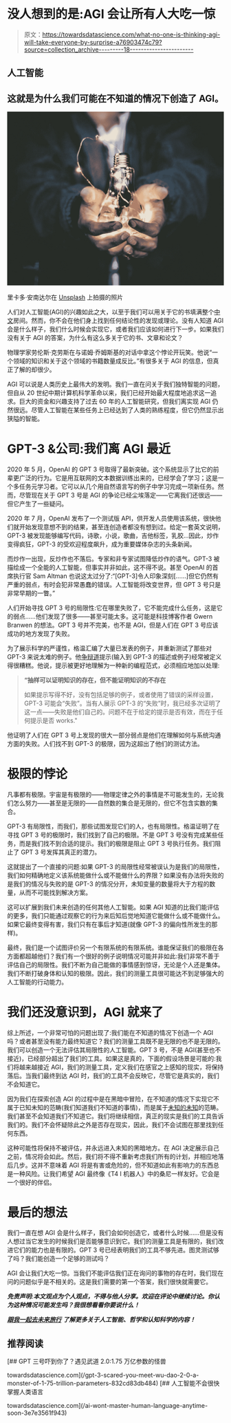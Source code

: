 # 没人想到的是:AGI 会让所有人大吃一惊

> 原文：<https://towardsdatascience.com/what-no-one-is-thinking-agi-will-take-everyone-by-surprise-a76903474c79?source=collection_archive---------18----------------------->

## 人工智能

## 这就是为什么我们可能在不知道的情况下创造了 AGI。

![](img/70979558b01a3dfb06bcc5879f65a9d8.png)

里卡多·安南达尔在 [Unsplash](https://unsplash.com?utm_source=medium&utm_medium=referral) 上拍摄的照片

人们对人工智能(AGI)的兴趣如此之大，以至于我们可以用关于它的书填满整个[中文](https://en.wikipedia.org/wiki/Chinese_room)房间。然而，你不会在他们身上找到任何结论性的发现或理论。没有人知道 AGI 会是什么样子，我们什么时候会实现它，或者我们应该如何进行下一步。如果我们没有关于 AGI 的答案，为什么有这么多关于它的书、文章和论文？

物理学家劳伦斯·克劳斯在与诺姆·乔姆斯基的对话中拿这个悖论开玩笑。他说“一个领域的知识和关于这个领域的书籍数量成反比。”有很多关于 AGI 的信息，但真正了解的却很少。

AGI 可以说是人类历史上最伟大的发明。我们一直在问关于我们独特智能的问题，但自从 20 世纪中期计算机科学革命以来，我们已经开始最大程度地追求这一追求。巨大的资金和兴趣支持了过去 60 年的人工智能研究，但我们离实现 AGI 仍然很远。尽管人工智能在某些任务上已经达到了人类的熟练程度，但它仍然显示出狭隘的智能。

# GPT-3 &公司:我们离 AGI 最近

2020 年 5 月，OpenAI 的 GPT 3 号取得了最新突破。这个系统显示了比它的前辈更广泛的行为。它是用互联网的文本数据训练出来的，已经学会了学习；这是一个多任务元学习者。它可以从几个用自然语言写的例子中学习完成一项新任务。然而，尽管现在关于 GPT 3 号是 AGI 的争论已经尘埃落定——它离我们还很远——但它产生了一些疑问。

2020 年 7 月，OpenAI 发布了一个测试版 API，供开发人员使用该系统，很快他们就开始发现意想不到的结果，甚至连创造者都没有想到过。给定一套英文说明，GPT-3 被发现能够编写代码，诗歌，小说，歌曲，吉他标签，乳胶…因此，炒作变得疯狂，GPT-3 的受欢迎程度飙升，成为重要媒体杂志的头条新闻。

而炒作一出现，反炒作也不落后。专家和非专家试图降低炒作的语气。GPT-3 被描绘成一个全能的人工智能，但事实并非如此，这不得不说。甚至 OpenAI 的首席执行官 Sam Altman 也说这太过分了:“[GPT-3]令人印象深刻[……]但它仍然有严重的弱点，有时会犯非常愚蠢的错误。人工智能将改变世界，但 GPT 3 号只是非常早期的一瞥。”

人们开始寻找 GPT 3 号的局限性:它在哪里失败了，它不能完成什么任务，这是它的弱点……他们发现了很多——甚至可能太多。这可能是科技博客作者 Gwern Branwen 的想法。GPT 3 号并不完美，也不是 AGI，但是人们在 GPT 3 号应该成功的地方发现了失败。

为了展示科学的严谨性，格温汇编了大量已发表的例子，并重新测试了那些对 GPT-3 来说太难的例子。他[争辩道](https://www.gwern.net/GPT-3#prompts-as-programming)提示(输入到 GPT-3 的描述或例子)经常被定义得很糟糕。他说，提示被更好地理解为一种新的编程范式，必须相应地加以处理:

> **“抽样可以证明知识的存在，但不能证明知识的不存在**
> 
> 如果提示写得不好，没有包括足够的例子，或者使用了错误的采样设置，GPT-3 可能会“失败”。当有人展示 GPT-3 的“失败”时，我已经多次证明了这一点——失败是他们自己的。问题不在于给定的提示是否有效，而在于任何提示是否 works⁠."

他证明了人们在 GPT 3 号上发现的很大一部分弱点是他们在理解如何与系统沟通方面的失败。人们找不到 GPT-3 的极限，因为这超出了他们的测试方法。

# 极限的悖论

凡事都有极限。宇宙是有极限的——物理定律之外的事情是不可能发生的，无论我们怎么努力——甚至是无限的——自然数的集合是无限的，但它不包含实数的集合。

GPT-3 有局限性，而我们，那些试图发现它们的人，也有局限性。格温证明了在寻找 GPT 3 号的极限时，我们找到了自己的极限。不是 GPT 3 号没有完成某些任务，而是我们找不到合适的提示。我们的极限是阻止 GPT 3 号执行任务。我们阻止了 GPT 3 号发挥其真正的潜力。

这就提出了一个直接的问题:如果 GPT-3 的局限性经常被误认为是我们的局限性，我们如何精确地定义该系统能做什么或不能做什么的界限？如果没有办法将失败的是我们的情况与失败的是 GPT-3 的情况分开，未知变量的数量将大于方程的数量，从而不可能找到解决方案。

这可以扩展到我们未来创造的任何其他人工智能。如果 AGI 知道的比我们能评估的更多，我们只能通过观察它的行为来后知后觉地知道它能做什么或不能做什么。如果它最终变得有害，我们只有在事后才知道(就像 GPT-3 的偏向性所发生的那样)。

最终，我们是一个试图评价另一个有限系统的有限系统。谁能保证我们的极限在各方面都超越他们？我们有一个很好的例子说明情况可能并非如此:我们非常不善于评估自己的局限性。我们不断为自己能做的事情感到惊讶，无论是个人还是集体。我们不断打破身体和认知的极限。因此，我们的测量工具很可能达不到足够强大的人工智能的行动能力。

# 我们还没意识到，AGI 就来了

综上所述，一个非常可怕的问题出现了:我们能在不知道的情况下创造一个 AGI 吗？或者甚至没有能力最终知道它？我们的测量工具既不是无限的也不是无限的。我们可以创造一个无法评估其局限性的人工智能。GPT 3 号，不是 AGI(甚至也不接近)，已经部分超出了我们的工具。如果这是真的，下面的假设场景是可能的:我们将越来越接近 AGI，我们的测量工具，定义我们在感官之上感知的现实，将保持落后。当我们最终到达 AGI 时，我们的工具不会反映它，尽管它是真实的，我们不会知道它。

因为我们在探索创造 AGI 的过程中是在黑暗中冒险，在不知道的情况下实现它不属于已知未知的范畴(我们知道我们不知道的事情)，而是属于[未知的未知](https://en.wikipedia.org/wiki/Johari_window)的范畴。我们甚至不会知道我们不知道它。我们将继续相信，真正的现实是我们的工具告诉我们的。我们不会怀疑除此之外是否存在现实，因此，我们不会试图在那里找到任何东西。

这种可能性将保持不被评估，并永远进入未知的黑暗地方。在 AGI 决定展示自己之前，情况将会如此。然后，我们将不得不重新考虑我们所有的计划，并相应地落后几步。这并不意味着 AGI 将是有害或危险的，但不知道如此有影响力的东西总是一种风险。让我们希望 AGI 最终像《T4 I 机器人》中的桑尼一样友好。它会是一个很好的伴侣。

# 最后的想法

我们一直在想 AGI 会是什么样子，我们会如何创造它，或者什么时候……但是没有人想过当它发生的时候我们是否能够意识到它。我们的测量工具是有限的，我们改进它们的能力也是有限的。GPT 3 号已经表明我们的工具不够先进。图灵测试够了吗？我们能创造一个足够的测试吗？

AGI 会让我们大吃一惊。当我们不能评估我们正在询问的事物的存在时，我们现在问的问题似乎是不相关的。这是我们需要的第一个答案，我们很快就需要它。

***免责声明:本文观点为个人观点，不得与他人分享。欢迎在评论中继续讨论。你认为这种情况可能发生吗？我很想看看你要说什么！***

[***跟我一起去未来旅行***](https://mindsoftomorrow.ck.page/) ***了解更多关于人工智能、哲学和认知科学的内容！***

## 推荐阅读

</gpt-3-scared-you-meet-wu-dao-2-0-a-monster-of-1-75-trillion-parameters-832cd83db484> [## GPT 三号吓到你了？遇见武道 2.0:1.75 万亿参数的怪兽

towardsdatascience.com](/gpt-3-scared-you-meet-wu-dao-2-0-a-monster-of-1-75-trillion-parameters-832cd83db484) </artificial-intelligence-and-robotics-will-inevitably-merge-4d4cd64c3b02>  </ai-wont-master-human-language-anytime-soon-3e7e3561f943> [## 人工智能不会很快掌握人类语言

towardsdatascience.com](/ai-wont-master-human-language-anytime-soon-3e7e3561f943)